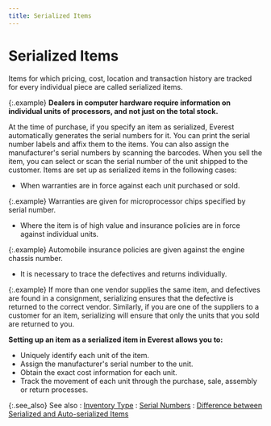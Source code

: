 ```yaml
---
title: Serialized Items
---
```


# Serialized Items


Items for which pricing, cost, location and transaction history are  tracked for every individual piece are called serialized items.


{:.example}
**Dealers in computer hardware require information  on individual units of processors, and not just on the total stock.**


At the time of purchase, if you specify an item as serialized, Everest  automatically generates the serial numbers for it. You can print the serial  number labels and affix them to the items. You can also assign the manufacturer's  serial numbers by scanning the barcodes.  When you sell the item, you can select or scan the serial number of the  unit shipped to the customer. Items are set up as serialized items in  the following cases:

- When warranties  are in force against each unit purchased or sold.



{:.example}
Warranties are given for microprocessor chips specified by serial number.

- Where the item  is of high value and insurance policies are in force against individual  units.



{:.example}
Automobile insurance policies are given against the engine chassis number.

- It is necessary  to trace the defectives and returns individually.



{:.example}
If more than one vendor supplies the same item, and defectives are found  in a consignment, serializing ensures that the defective is returned to  the correct vendor. Similarly, if you are one of the suppliers to a customer  for an item, serializing will ensure that only the units that you sold  are returned to you.


**Setting up an item as a serialized item in Everest  allows you to:**

- Uniquely identify  each unit of the item.
- Assign the  manufacturer's serial number to the unit.
- Obtain the  exact cost information for each unit.
- Track the movement  of each unit through the purchase, sale, assembly or return processes.



{:.see_also}
See also
: [Inventory Type]({{site.mi_baseurl}}/item-profile-details/inventory-type/inventory_type.html)
: [Serial  Numbers]({{site.mi_baseurl}}/misc/serial_numbers_serailized_inventory.html)
: [Difference  between Serialized and Auto-serialized Items]({{site.mi_baseurl}}/item-profile-details/inventory-type/inventoried-item/differences_between_auto_serialized_and_serialized_items.html)
